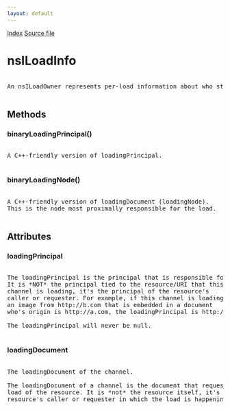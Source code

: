 ```yaml
---
layout: default
---
```

<div id='links'><a href="../index.html">Index</a>
<a href="http://dxr.mozilla.org/mozilla-central/source/docshell/base/nsILoadInfo.idl">Source file</a>
</div>

# nsILoadInfo #
<pre>  
An nsILoadOwner represents per-load information about who started the load.  
  
</pre>
## Methods ##

### binaryLoadingPrincipal() ###
<pre>  
A C++-friendly version of loadingPrincipal.  
  
</pre>
### binaryLoadingNode() ###
<pre>  
A C++-friendly version of loadingDocument (loadingNode).  
This is the node most proximally responsible for the load.  
  
</pre>
## Attributes ##

### loadingPrincipal ###
<pre>  
The loadingPrincipal is the principal that is responsible for the load.  
It is *NOT* the principal tied to the resource/URI that this  
channel is loading, it's the principal of the resource's  
caller or requester. For example, if this channel is loading  
an image from http://b.com that is embedded in a document  
who's origin is http://a.com, the loadingPrincipal is http://a.com.  
  
The loadingPrincipal will never be null.  
  
</pre>
### loadingDocument ###
<pre>  
The loadingDocument of the channel.  
  
The loadingDocument of a channel is the document that requested the  
load of the resource. It is *not* the resource itself, it's the  
resource's caller or requester in which the load is happening.  
  
<script> example: Assume a document who's origin is http://a.com embeds  
a script from http://b.com. The loadingDocument for the channel  
associated with the http://b.com script load is the document with origin  
http://a.com  
  
<iframe> example: Assume a document with origin http://a.com embeds  
<iframe src="http://b.com">. The loadingDocument for the channel associated  
with the http://b.com network request is the document who's origin is  
http://a.com. Now assume the iframe to http://b.com then further embeds  
<script src="http://c.com">. The loadingDocument for the channel associated  
with the http://c.com network request is the iframe with origin http://b.com.  
  
Warning: The loadingDocument can be null!  
  
</pre>
### securityFlags ###
<pre>  
The securityFlags of that channel.  
  
</pre>
### forceInheritPrincipal ###
<pre>  
If forceInheritPrincipal is true, the data coming from the channel should  
use loadingPrincipal for its principal, even when the data is loaded over  
http:// or another protocol that would normally use a URI-based principal.  
This attribute will never be true when loadingSandboxed is true.  
  
</pre>
### loadingSandboxed ###
<pre>  
If loadingSandboxed is true, the data coming from the channel is  
being loaded sandboxed, so it should have a nonce origin and  
hence should use a NullPrincipal.  
  
</pre>
### contentPolicyType ###
<pre>  
The contentPolicyType of the channel, used for security checks  
like Mixed Content Blocking and Content Security Policy.  
  
</pre>
## Constants ##

### SEC_NORMAL ###
<pre>  
No special security flags:  
  
</pre>
### SEC_FORCE_INHERIT_PRINCIPAL ###
<pre>  
Force inheriting of the Principal. The resulting resource will use the  
principal of the document which is doing the load. Setting this flag  
will cause GetChannelResultPrincipal to return the same principal as  
the loading principal that's passed in when creating the channel.  
  
This will happen independently of the scheme of the URI that the  
channel is loading.  
  
So if the loading document comes from "http://a.com/", and the channel  
is loading the URI "http://b.com/whatever", GetChannelResultPrincipal  
will return a principal from "http://a.com/".  
  
This flag can not be used together with SEC_SANDBOXED.  
  
</pre>
### SEC_SANDBOXED ###
<pre>  
Sandbox the load. The resulting resource will use a freshly created  
null principal. So GetChannelResultPrincipal will always return a  
null principal whenever this flag is set.  
  
This will happen independently of the scheme of the URI that the  
channel is loading.  
  
This flag can not be used together with SEC_FORCE_INHERIT_PRINCIPAL.  
  
</pre>